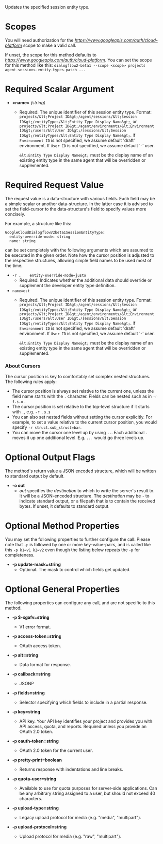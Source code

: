 Updates the specified session entity type.
# Scopes

You will need authorization for the *https://www.googleapis.com/auth/cloud-platform* scope to make a valid call.

If unset, the scope for this method defaults to *https://www.googleapis.com/auth/cloud-platform*.
You can set the scope for this method like this: `dialogflow2-beta1 --scope <scope> projects agent-sessions-entity-types-patch ...`
# Required Scalar Argument
* **&lt;name&gt;** *(string)*
    - Required. The unique identifier of this session entity type. Format:
        `projects/&lt;Project ID&gt;/agent/sessions/&lt;Session ID&gt;/entityTypes/&lt;Entity Type
        Display Name&gt;`, or
        `projects/&lt;Project ID&gt;/agent/environments/&lt;Environment ID&gt;/users/&lt;User
        ID&gt;/sessions/&lt;Session ID&gt;/entityTypes/&lt;Entity Type Display Name&gt;`.
        If `Environment ID` is not specified, we assume default &#39;draft&#39;
        environment. If `User ID` is not specified, we assume default &#39;-&#39; user.
        
        `&lt;Entity Type Display Name&gt;` must be the display name of an existing entity
        type in the same agent that will be overridden or supplemented.
# Required Request Value

The request value is a data-structure with various fields. Each field may be a simple scalar or another data-structure.
In the latter case it is advised to set the field-cursor to the data-structure's field to specify values more concisely.

For example, a structure like this:
```
GoogleCloudDialogflowV2beta1SessionEntityType:
  entity-override-mode: string
  name: string

```

can be set completely with the following arguments which are assumed to be executed in the given order. Note how the cursor position is adjusted to the respective structures, allowing simple field names to be used most of the time.

* `-r .    entity-override-mode=justo`
    - Required. Indicates whether the additional data should override or
        supplement the developer entity type definition.
* `name=est`
    - Required. The unique identifier of this session entity type. Format:
        `projects/&lt;Project ID&gt;/agent/sessions/&lt;Session ID&gt;/entityTypes/&lt;Entity Type
        Display Name&gt;`, or
        `projects/&lt;Project ID&gt;/agent/environments/&lt;Environment ID&gt;/users/&lt;User
        ID&gt;/sessions/&lt;Session ID&gt;/entityTypes/&lt;Entity Type Display Name&gt;`.
        If `Environment ID` is not specified, we assume default &#39;draft&#39;
        environment. If `User ID` is not specified, we assume default &#39;-&#39; user.
        
        `&lt;Entity Type Display Name&gt;` must be the display name of an existing entity
        type in the same agent that will be overridden or supplemented.


### About Cursors

The cursor position is key to comfortably set complex nested structures. The following rules apply:

* The cursor position is always set relative to the current one, unless the field name starts with the `.` character. Fields can be nested such as in `-r f.s.o` .
* The cursor position is set relative to the top-level structure if it starts with `.`, e.g. `-r .s.s`
* You can also set nested fields without setting the cursor explicitly. For example, to set a value relative to the current cursor position, you would specify `-r struct.sub_struct=bar`.
* You can move the cursor one level up by using `..`. Each additional `.` moves it up one additional level. E.g. `...` would go three levels up.


# Optional Output Flags

The method's return value a JSON encoded structure, which will be written to standard output by default.

* **-o out**
    - *out* specifies the *destination* to which to write the server's result to.
      It will be a JSON-encoded structure.
      The *destination* may be `-` to indicate standard output, or a filepath that is to contain the received bytes.
      If unset, it defaults to standard output.
# Optional Method Properties

You may set the following properties to further configure the call. Please note that `-p` is followed by one 
or more key-value-pairs, and is called like this `-p k1=v1 k2=v2` even though the listing below repeats the
`-p` for completeness.

* **-p update-mask=string**
    - Optional. The mask to control which fields get updated.

# Optional General Properties

The following properties can configure any call, and are not specific to this method.

* **-p $-xgafv=string**
    - V1 error format.

* **-p access-token=string**
    - OAuth access token.

* **-p alt=string**
    - Data format for response.

* **-p callback=string**
    - JSONP

* **-p fields=string**
    - Selector specifying which fields to include in a partial response.

* **-p key=string**
    - API key. Your API key identifies your project and provides you with API access, quota, and reports. Required unless you provide an OAuth 2.0 token.

* **-p oauth-token=string**
    - OAuth 2.0 token for the current user.

* **-p pretty-print=boolean**
    - Returns response with indentations and line breaks.

* **-p quota-user=string**
    - Available to use for quota purposes for server-side applications. Can be any arbitrary string assigned to a user, but should not exceed 40 characters.

* **-p upload-type=string**
    - Legacy upload protocol for media (e.g. &#34;media&#34;, &#34;multipart&#34;).

* **-p upload-protocol=string**
    - Upload protocol for media (e.g. &#34;raw&#34;, &#34;multipart&#34;).
